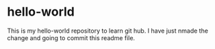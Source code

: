 # hello-world
This is my hello-world repository to learn git hub.
I have just nmade the change and going to commit this readme file.
